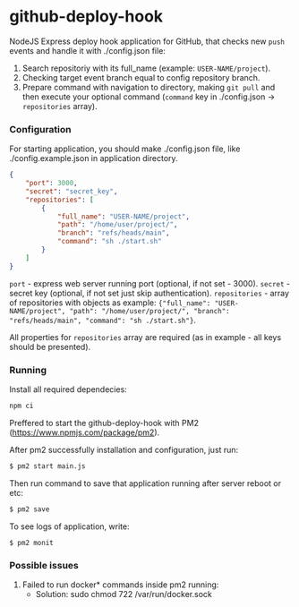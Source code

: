 # github-deploy-hook
NodeJS Express deploy hook application for GitHub, that checks new `push` events and handle it with ./config.json file:
1. Search repositoriy with its full_name (example: `USER-NAME/project`).
2. Checking target event branch equal to config repository branch.
3. Prepare command with navigation to directory, making `git pull` and then execute your optional command (`command` key in ./config.json -> `repositories` array).

### Configuration

For starting application, you should make ./config.json file, like ./config.example.json in application directory.

```json
{
    "port": 3000,
    "secret": "secret_key",
    "repositories": [
        {
            "full_name": "USER-NAME/project",
            "path": "/home/user/project/",
            "branch": "refs/heads/main",
            "command": "sh ./start.sh"
        }
    ]
}
```

`port` - express web server running port (optional, if not set - 3000).
`secret` - secret key (optional, if not set just skip authentication).
`repositories` - array of repositories with objects as example: `{"full_name": "USER-NAME/project", "path": "/home/user/project/", "branch": "refs/heads/main", "command": "sh ./start.sh"}`.

All properties for `repositories` array are required (as in example - all keys should be presented).

### Running

Install all required dependecies:

```bash
npm ci
```

Preffered to start the github-deploy-hook with PM2 (https://www.npmjs.com/package/pm2).

After pm2 successfully installation and configuration, just run:

```bash
$ pm2 start main.js
```

Then run command to save that application running after server reboot or etc:

```bash
$ pm2 save
```

To see logs of application, write:
```
$ pm2 monit
```

### Possible issues 

1. Failed to run docker* commands inside pm2 running:
    - Solution: sudo chmod 722 /var/run/docker.sock